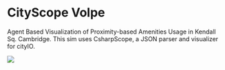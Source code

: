 # CityScope Volpe 
Agent Based Visualization of Proximity-based Amenities Usage in Kendall Sq. Cambridge.
This sim uses CsharpScope, a JSON parser and visualizer for cityIO.  


![](https://github.com/RELNO/KendallAgents/raw/master/ABVgif.gif)

